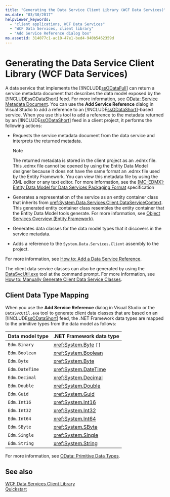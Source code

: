 ```yaml
---
title: "Generating the Data Service Client Library (WCF Data Services)"
ms.date: "03/30/2017"
helpviewer_keywords: 
  - "client applications, WCF Data Services"
  - "WCF Data Services, client library"
  - "Add Service Reference dialog box"
ms.assetid: 314077c1-ac10-47e1-bed4-940b5462359d
---
```

# Generating the Data Service Client Library (WCF Data Services)
A data service that implements the [!INCLUDE[ssODataFull](../../../../includes/ssodatafull-md.md)] can return a service metadata document that describes the data model exposed by the [!INCLUDE[ssODataShort](../../../../includes/ssodatashort-md.md)] feed. For more information, see [OData: Service Metadata Document](https://go.microsoft.com/fwlink/?LinkId=186070). You can use the **Add Service Reference** dialog in Visual Studio to add a reference to an [!INCLUDE[ssODataShort](../../../../includes/ssodatashort-md.md)]-based service. When you use this tool to add a reference to the metadata returned by an [!INCLUDE[ssODataShort](../../../../includes/ssodatashort-md.md)] feed in a client project, it performs the following actions:  
  
-   Requests the service metadata document from the data service and interprets the returned metadata.  
  
    > [!NOTE]
    >  The returned metadata is stored in the client project as an .edmx file. This .edmx file cannot be opened by using the Entity Data Model designer because it does not have the same format an .edmx file used by the Entity Framework. You can view this metadata file by using the XML editor or any text editor. For more information, see the [\[MC-EDMX\]: Entity Data Model for Data Services Packaging Format](https://go.microsoft.com/fwlink/?LinkID=178833) specification  
  
-   Generates a representation of the service as an entity container class that inherits from <xref:System.Data.Services.Client.DataServiceContext>. This generated entity container class resembles the entity container that the Entity Data Model tools generate. For more information, see [Object Services Overview (Entity Framework)](https://msdn.microsoft.com/library/43014cf9-c9cb-4538-bfbb-197820b60038).  
  
-   Generates data classes for the data model types that it discovers in the service metadata.  
  
-   Adds a reference to the `System.Data.Services.Client` assembly to the project.  
  
 For more information, see [How to: Add a Data Service Reference](../../../../docs/framework/data/wcf/how-to-add-a-data-service-reference-wcf-data-services.md).  
  
 The client data service classes can also be generated by using the [DataSvcUtil.exe](../../../../docs/framework/data/wcf/wcf-data-service-client-utility-datasvcutil-exe.md) tool at the command prompt. For more information, see [How to: Manually Generate Client Data Service Classes](../../../../docs/framework/data/wcf/how-to-manually-generate-client-data-service-classes-wcf-data-services.md).  
  
## Client Data Type Mapping  
 When you use the **Add Service Reference** dialog in Visual Studio or the `DataSvcUtil.exe` tool to generate client data classes that are based on an [!INCLUDE[ssODataShort](../../../../includes/ssodatashort-md.md)] feed, the .NET Framework data types are mapped to the primitive types from the data model as follows:  
  
|Data model type|.NET Framework data type|  
|---------------------|------------------------------|  
|`Edm.Binary`|<xref:System.Byte> `[]`|  
|`Edm.Boolean`|<xref:System.Boolean>|  
|`Edm.Byte`|<xref:System.Byte>|  
|`Edm.DateTime`|<xref:System.DateTime>|  
|`Edm.Decimal`|<xref:System.Decimal>|  
|`Edm.Double`|<xref:System.Double>|  
|`Edm.Guid`|<xref:System.Guid>|  
|`Edm.Int16`|<xref:System.Int16>|  
|`Edm.Int32`|<xref:System.Int32>|  
|`Edm.Int64`|<xref:System.Int64>|  
|`Edm.SByte`|<xref:System.SByte>|  
|`Edm.Single`|<xref:System.Single>|  
|`Edm.String`|<xref:System.String>|  
  
 For more information, see [OData: Primitive Data Types](https://go.microsoft.com/fwlink/?LinkId=186072).  
  
## See also
 [WCF Data Services Client Library](../../../../docs/framework/data/wcf/wcf-data-services-client-library.md)  
 [Quickstart](../../../../docs/framework/data/wcf/quickstart-wcf-data-services.md)
